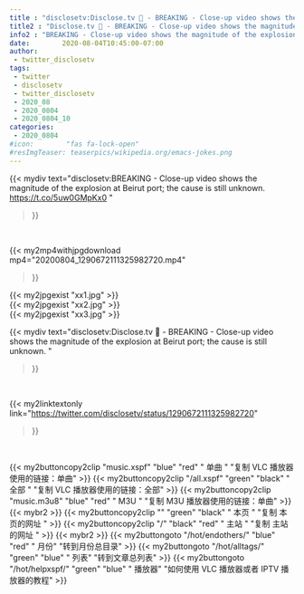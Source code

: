```yaml
---
title : "disclosetv:Disclose.tv 🚨 - BREAKING - Close-up video shows the magnitude of the explosion at Beirut port; the cause is still unknown. "
title2 : "Disclose.tv 🚨 - BREAKING - Close-up video shows the magnitude of the explosion at Beirut port; the cause is still unknown. "
info2 : "BREAKING - Close-up video shows the magnitude of the explosion at Beirut port; the cause is still unknown.  https://t.co/5uw0GMpKx0 "
date:        2020-08-04T10:45:00-07:00
author:
 - twitter_disclosetv
tags:
 - twitter
 - disclosetv
 - twitter_disclosetv
 - 2020_08
 - 2020_0804
 - 2020_0804_10
categories:
 - 2020_0804
#icon:        "fas fa-lock-open"
#resImgTeaser: teaserpics/wikipedia.org/emacs-jokes.png
---
```


{{< mydiv text="disclosetv:BREAKING - Close-up video shows the magnitude of the explosion at Beirut port; the cause is still unknown.  https://t.co/5uw0GMpKx0 "
>}}
<br>


{{< my2mp4withjpgdownload mp4="20200804_1290672111325982720.mp4"
>}}

{{< my2jpgexist "xx1.jpg" >}}<br>
{{< my2jpgexist "xx2.jpg" >}}<br>
{{< my2jpgexist "xx3.jpg" >}}<br>



{{< mydiv text="disclosetv:Disclose.tv 🚨 - BREAKING - Close-up video shows the magnitude of the explosion at Beirut port; the cause is still unknown. "
>}}
<br>

{{< my2linktextonly link="https://twitter.com/disclosetv/status/1290672111325982720"
>}}


<br>

{{< my2buttoncopy2clip "music.xspf"        "blue"   "red"    " 单曲 "  "复制 VLC 播放器使用的链接：单曲" >}} {{< my2buttoncopy2clip "/all.xspf"         "green"  "black"  " 全部 "  "复制 VLC 播放器使用的链接：全部" >}} {{< my2buttoncopy2clip "music.m3u8"        "blue"   "red"    " M3U  "    "复制 M3U 播放器使用的链接：单曲" >}} {{< mybr2 >}} {{< my2buttoncopy2clip ""                  "green"  "black"  " 本页 "    "复制 本页的网址 " >}} {{< my2buttoncopy2clip "/"                 "black"  "red"    " 主站 "    "复制 主站的网址 " >}} {{< mybr2 >}} {{< my2buttongoto      "/hot/endothers/"   "blue"   "red"    " 月份"   "转到月份总目录" >}} {{< my2buttongoto      "/hot/alltags/"     "green"  "blue"   " 列表"   "转到文章总列表" >}} {{< my2buttongoto      "/hot/helpxspf/"    "green"  "blue"   " 播放器" "如何使用 VLC 播放器或者 IPTV 播放器的教程" >}} 
